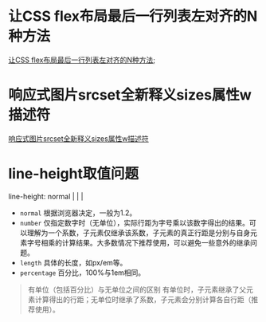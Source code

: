 # 让CSS flex布局最后一行列表左对齐的N种方法

[让CSS flex布局最后一行列表左对齐的N种方法](https://www.zhangxinxu.com/wordpress/2019/08/css-flex-last-align/);

# 响应式图片srcset全新释义sizes属性w描述符

[响应式图片srcset全新释义sizes属性w描述符](https://www.zhangxinxu.com/wordpress/2014/10/responsive-images-srcset-size-w-descriptor/)


# line-height取值问题

line-height: normal | <number> | <length> | <percentage>
* `normal` 根据浏览器决定，一般为1.2。
* `number` 仅指定数字时（无单位），实际行距为字号乘以该数字得出的结果。可以理解为一个系数，子元素仅继承该系数，子元素的真正行距是分别与自身元素字号相乘的计算结果。大多数情况下推荐使用，可以避免一些意外的继承问题。
* `length` 具体的长度，如px/em等。
* `percentage` 百分比，100%与1em相同。

> 有单位（包括百分比）与无单位之间的区别
有单位时，子元素继承了父元素计算得出的行距；无单位时继承了系数，子元素会分别计算各自行距（推荐使用）。